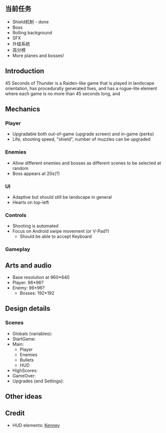 ## 当前任务
- Shield机制 - done
- Boss
- Rolling background
- SFX
- 升级系统
- 高分榜
- More planes and bosses!

## Introduction
45 Seconds of Thunder is a Raiden-like game that is played in landscape orientation, has procedurally generated foes, and has a rogue-lite element where each game is no more than 45 seconds long, and 

## Mechanics
### Player
- Upgradable both out-of-game (upgrade screen) and in-game (perks)
- Life, shooting speed, "shield", number of muzzles can be upgraded

### Enemies
- Allow different enemies and bosses as different scenes to be selected at random
- Boss appears at 20s(?)

### UI
- Adaptive but should still be landscape in general
- Hearts on top-left

### Controls
- Shooting is automated
- Focus on Android swipe movement (or V-Pad?)
	- Should be able to accept Keyboard

### Gameplay

## Arts and audio
- Base resolution at 960*640
- Player: 96*96?
- Enemy: 96*96?
	- Bosses: 192*192

## Design details
### Scenes
- Globals (variables):
- StartGame:
- Main:
	- Player
	- Enemies
	- Bullets
	- HUD
- HighScores:
- GameOver:
- Upgrades (and Settings):

## Other ideas

## Credit
- HUD elements: [Kenney](www.kenney.nl)

